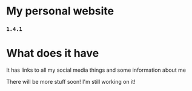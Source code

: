 # My personal website

### `1.4.1`

# What does it have

It has links to all my social media things and some information about me

There will be more stuff soon! I'm still working on it!

